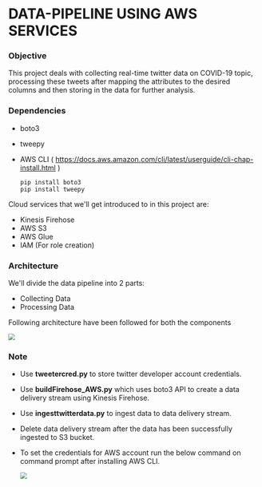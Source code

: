 # DATA-PIPELINE USING AWS SERVICES

### Objective

This project deals with collecting real-time twitter data on COVID-19 topic, processing these tweets after mapping the attributes to the desired columns and then storing in the data for further analysis.

### Dependencies

* boto3

* tweepy

* AWS CLI ( https://docs.aws.amazon.com/cli/latest/userguide/cli-chap-install.html )

  ```shell
  pip install boto3
  pip install tweepy
  ```

Cloud services that we'll get introduced to in this project are:

* Kinesis Firehose
* AWS S3
* AWS Glue
* IAM (For role creation)

### Architecture

We'll divide the data pipeline into 2 parts:

* Collecting Data
* Processing Data

Following architecture have been followed for both the components

<img src="https://gaurav-personal-version-control.s3.amazonaws.com/Data-Pipeline-Architectue.jpeg" style="zoom:80%;" />

### Note

* Use **tweetercred.py** to store twitter developer account credentials.

* Use **buildFirehose_AWS.py**  which uses boto3 API to create a data delivery stream using Kinesis Firehose.

* Use **ingesttwitterdata.py** to ingest data to data delivery stream.

* Delete data delivery stream after the data has been successfully ingested to S3 bucket.  

* To set the credentials for AWS account run the below command on command prompt after installing AWS CLI. 

   <img src="https://gaurav-personal-version-control.s3.amazonaws.com/cmd.JPG" style="zoom:80%;" />

  
